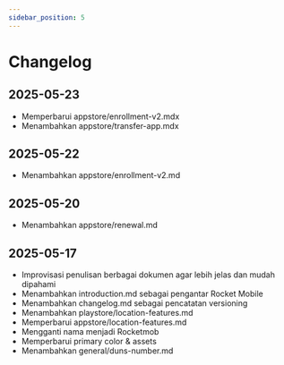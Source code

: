 ```yaml
---
sidebar_position: 5
---
```


# Changelog

## 2025-05-23

- Memperbarui appstore/enrollment-v2.mdx
- Menambahkan appstore/transfer-app.mdx

## 2025-05-22

- Menambahkan appstore/enrollment-v2.md

## 2025-05-20

- Menambahkan appstore/renewal.md

## 2025-05-17

- Improvisasi penulisan berbagai dokumen agar lebih jelas dan mudah dipahami  
- Menambahkan introduction.md sebagai pengantar Rocket Mobile
- Menambahkan changelog.md sebagai pencatatan versioning
- Menambahkan playstore/location-features.md
- Memperbarui appstore/location-features.md
- Mengganti nama menjadi Rocketmob
- Memperbarui primary color & assets
- Menambahkan general/duns-number.md